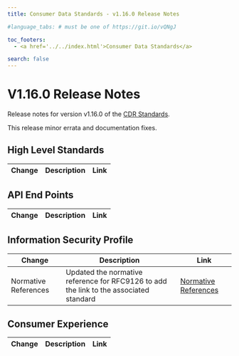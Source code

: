 ```yaml
---
title: Consumer Data Standards - v1.16.0 Release Notes

#language_tabs: # must be one of https://git.io/vQNgJ

toc_footers:
  - <a href='../../index.html'>Consumer Data Standards</a>

search: false
---
```


# V1.16.0 Release Notes
Release notes for version v1.16.0 of the [CDR Standards](../../index.html).

This release minor errata and documentation fixes.

## High Level Standards

|Change|Description|Link|
|------|-----------|----|

## API End Points

|Change|Description|Link|
|------|-----------|----|


## Information Security Profile

|Change|Description|Link|
|------|-----------|----|
| Normative References | Updated the normative reference for RFC9126 to add the link to the associated standard |  [Normative References](../../#normative-references) |


## Consumer Experience

|Change|Description|Link|
|------|-----------|----|
